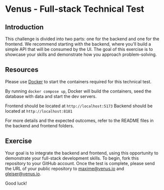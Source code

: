 # Venus - Full-stack Technical Test

## Introduction

This challenge is divided into two parts: one for the backend and one for the frontend. We recommend starting with the backend, where you'll build a simple API that will be consumed by the UI. The goal of this exercise is to showcase your skills and demonstrate how you approach problem-solving.

## Resources

Please use [Docker](https://www.docker.com/) to start the containers required for this technical test.

By running `docker compose up`, Docker will build the containers, seed the database with data and start the dev servers. 

Frontend should be located at `http://localhost:5173`
Backend should be located at `http://localhost:8181`

For more details and the expected outcomes, refer to the README files in the backend and frontend folders.

## Exercise

Your goal is to integrate the backend and frontend, using this opportunity to demonstrate your full-stack development skills. To begin, fork this repository to your GitHub account. Once the test is complete, please send the URL of your public repository to maxime@venus.io and gleiser@venus.io.

Good luck!
